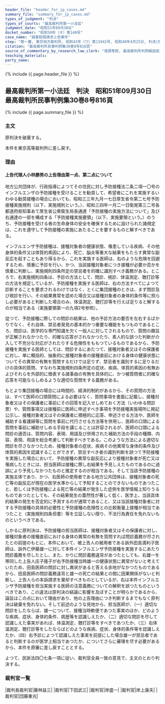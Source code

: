 ```yaml
---
header_file: "header_for_jp_cases.md"
summary_file: "summary_for_jp_cases.md"
types_of_judgment: "判決"
types_of_courts: "最高裁判所第一小法廷"
judgment_date: "昭和51年09月30日"
docket_number: "昭和50年（オ）第140号"
case_name: "損害賠償請求上告事件"
step: "第一審, 東京地方裁判所, 昭和43年（ワ）第11942号, 昭和48年4月25日, 判決|控訴審, 東京高等裁判所, 昭和48年（ネ）第1000号, 昭和49年9月26日, 判決"
citation: "最高裁判所民事判例集30巻8号816頁"
source_of_commentary_by_research_law_clerk: "鬼頭季郎, 最高裁判所判例解説民事篇昭和51年度332頁"
teaching_materials:
party_name:
---
```


{% include {{ page.header_file }}  %}

## 最高裁判所第一小法廷　判決　昭和51年09月30日　最高裁判所民事判例集30巻8号816頁

{% include {{ page.summary_file }}  %}










### 主文



原判決を破棄する。

本件を東京高等裁判所に差し戻す。





### 理由



#### 上告代理人小林勝男の上告理由第一点、第二点について

地方公共団体が、行政指導によつてその住民に対し予防接種法二条二項一〇号のインフルエンザの予防接種を受けることを勧奨して、希望者にこれを実施するいわゆる勧奨接種の場合においても、昭和三三年九月一七日厚生省令第二七号予防接種実施規則（以下、実施規則という。）、昭和三四年一月二一日衛発第三二号各都道府県知事あて厚生省公衆衛生局長通達「予防接種の実施方法について」及び右通達の一部を構成する「予防接種実施要領」（以下、実施要領という。）のうち、予防接種を受ける者の生命身体の安全を確保するために設けられた諸規定は、これを遵守して予防接種の実施にあたることを要するものと解すべきである。

インフルエンザ予防接種は、接種対象者の健康状態、罹患している疾病、その他身体的条件又は体質的素因により、死亡、脳炎等重大な結果をもたらす異常な副反応を起すこともあり得るから、これを実施する医師は、右のような危険を回避するため、慎重に予診を行い、かつ、当該接種対象者につき接種が必要か否かを慎重に判断し、実施規則四条所定の禁忌者を的確に識別すべき義務がある。ところで、右実施規則四条は、予診の方法として、問診、視診、体温測定、聴打診等の方法を規定しているが、予防接種を実施する医師は、右の方法すべてによつて診断することを要求されるわけではなく、とくに集団接種のときは、まず問診及び視診を行い、その結果異常を認めた場合又は接種対象者の身体的条件等に照らし必要があると判断した場合のみ、体温測定、聴打診等を行えば足りると解するのが相当である（実施要領第一の九項2号参照）。

従つて、予防接種に際しての問診の結果は、他の予診方法の要否を左右するばかりでなく、それ自体、禁忌者発見の基本的かつ重要な機能をもつものであるところ、問診は、医学的な専門知識を欠く一般人に対してされるもので、質問の趣旨が正解されなかつたり、的確な応答がされなかつたり、素人的な誤つた判断が介入して不充分な対応がされたりする危険性をももつているものであるから、予防接種を実施する医師としては、問診するにあたつて、接種対象者又はその保護者に対し、単に概括的、抽象的に接種対象者の接種直前における身体の健康状態についてその異常の有無を質問するだけでは足りず、禁忌者を識別するに足りるだけの具体的質問、すなわち実施規則四条所定の症状、疾病、体質的素因の有無およびそれらを外部的に徴表する諸事由の有無を具体的に、かつ被質問者に的確な応答を可能ならしめるような適切な質問をする義務がある。

もとより集団接種の場合には時間的、経済的制約があるから、その質問の方法は、すべて医師の口頭質問による必要はなく、質問事項を書面に記載し、接種対象者又はその保護者に事前にその回答を記入せしめておく方法（いわゆる問診票）や、質問事項又は接種前に医師に申述すべき事項を予防接種実施場所に掲記公示し、接種対象者又はその保護者に積極的に応答、申述させる方法や、医師を補助する看護婦等に質問を事前に代行させる方法等を併用し、医師の口頭による質問を事前に補助せしめる手段を講じることは許容されるが、医師の口頭による問診の適否は、質問内容、表現、用語及び併用された補助方法の手段の種類、内容、表現、用語を総合考慮して判断すべきである。このような方法による適切な問診を尽さなかつたため、接種対象者の症状、疾病その他異常な身体的条件及び体質的素因を認識することができず、禁忌すべき者の識別判断を誤つて予防接種を実施した場合において、予防接種の異常な副反応により接種対象者が死亡又は罹病したときには、担当医師は接種に際し右結果を予見しえたものであるのに過誤により予見しなかつたものと推定するのが相当である。そして当該予防接種の実施主体であり、かつ、右医師の使用者である地方公共団体は、接種対象者の死亡等の副反応が現在の医学水準からして予知することのできないものであつたこと、若しくは予防接種による死亡等の結果が発生した症例を医学情報上知りうるものであつたとしても、その結果発生の蓋然性が著しく低く、医学上、当該具体的結果の発生を否定的に予測するのが通常であること、又は当該接種対象者に対する予防接種の具体的必要性と予防接種の危険性との比較衡量上接種が相当であつたこと（実施規則四条但書）等を立証しない限り、不法行為責任を免れないものというべきである。

しかるに原判決は、予防接種の担当医師は、接種対象者又はその保護者に対し、接種対象者の接種直前における身体の異常の有無を質問すれば問診義務が尽されたとの前提のもとに、本件において、被上告人の被用者である訴外田島満利子医師は、訴外亡伊藤雄一に対して本件インフルエンザ予防接種を実施するにあたり問診義務を尽したとし、また、かりに問診義務違背があつたとしても、右雄一を帯同した上告人庄子隆子が右予防接種当時雄一の健康状態に異常がないと考えていたため、田島医師の問診に対し異状があると答える余地がなかつたものであるから、田島医師の問診義務違背と雄一の死亡の結果との間に因果関係がないと判断し、上告人らの本訴請求を棄却すべきものとしているが、右は本件インフルエンザ予防接種を担当実施する医師の注意義務についての解釈を誤つたものというべきであり、この違法は原判決の結論に影響を及ぼすことが明らかであるから、論旨はこの点において理由があり、他の上告理由につき判断するまでもなく原判決は破棄を免れない。そして前述のような見地から、担当医師が、（一）適切な問診をしたならば、雄一について、接種当時軟便であつた事実のほか、どのような疾病、症状、身体的条件、病歴等を認識しえたか、（二）適切な問診を尽して認識しえた事実があれば、体温測定、聴打診等をすべきであつたか、（三）右体温測定、聴打診等をしたならばどのような疾病、症状、身体的条件等を認識しえたか、（四）右予診によつて認識しえた事実を前提にした場合雄一が禁忌者であると判断するのが医学上相当であつたか、についてさらに審理を尽す必要があるから、本件を原審に差し戻すこととする。

よつて、民訴法四〇七条一項に従い、裁判官全員一致の意見で、主文のとおり判決する。

### 裁判官一覧

|裁判長裁判官|藤林益三|
|裁判官|下田武三|
|裁判官|岸盛一|
|裁判官|岸上康夫|
|裁判官|団藤重光|

